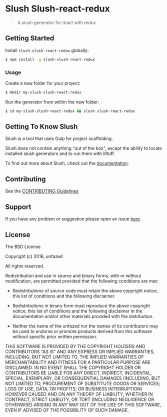 # Slush Slush-react-redux

> A slush generator for react with redux


## Getting Started

Install `slush-slush-react-redux` globally:

```bash
$ npm install -g slush-slush-react-redux
```

### Usage

Create a new folder for your project:

```bash
$ mkdir my-slush-slush-react-redux
```

Run the generator from within the new folder:

```bash
$ cd my-slush-slush-react-redux && slush slush-react-redux
```

## Getting To Know Slush

Slush is a tool that uses Gulp for project scaffolding.

Slush does not contain anything "out of the box", except the ability to locate installed slush generators and to run them with liftoff.

To find out more about Slush, check out the [documentation](https://github.com/slushjs/slush).

## Contributing

See the [CONTRIBUTING Guidelines](https://github.com/unfazed/slush-slush-react-redux/blob/master/CONTRIBUTING.md)

## Support
If you have any problem or suggestion please open an issue [here](https://github.com/unfazed/slush-slush-react-redux/issues).

## License 

The BSD License

Copyright (c) 2016, unfazed

All rights reserved.

Redistribution and use in source and binary forms, with or without modification,
are permitted provided that the following conditions are met:

* Redistributions of source code must retain the above copyright notice, this
  list of conditions and the following disclaimer.

* Redistributions in binary form must reproduce the above copyright notice, this
  list of conditions and the following disclaimer in the documentation and/or
  other materials provided with the distribution.

* Neither the name of the unfazed nor the names of its
  contributors may be used to endorse or promote products derived from
  this software without specific prior written permission.

THIS SOFTWARE IS PROVIDED BY THE COPYRIGHT HOLDERS AND CONTRIBUTORS "AS IS" AND
ANY EXPRESS OR IMPLIED WARRANTIES, INCLUDING, BUT NOT LIMITED TO, THE IMPLIED
WARRANTIES OF MERCHANTABILITY AND FITNESS FOR A PARTICULAR PURPOSE ARE
DISCLAIMED. IN NO EVENT SHALL THE COPYRIGHT HOLDER OR CONTRIBUTORS BE LIABLE FOR
ANY DIRECT, INDIRECT, INCIDENTAL, SPECIAL, EXEMPLARY, OR CONSEQUENTIAL DAMAGES
(INCLUDING, BUT NOT LIMITED TO, PROCUREMENT OF SUBSTITUTE GOODS OR SERVICES;
LOSS OF USE, DATA, OR PROFITS; OR BUSINESS INTERRUPTION) HOWEVER CAUSED AND ON
ANY THEORY OF LIABILITY, WHETHER IN CONTRACT, STRICT LIABILITY, OR TORT
(INCLUDING NEGLIGENCE OR OTHERWISE) ARISING IN ANY WAY OUT OF THE USE OF THIS
SOFTWARE, EVEN IF ADVISED OF THE POSSIBILITY OF SUCH DAMAGE.
